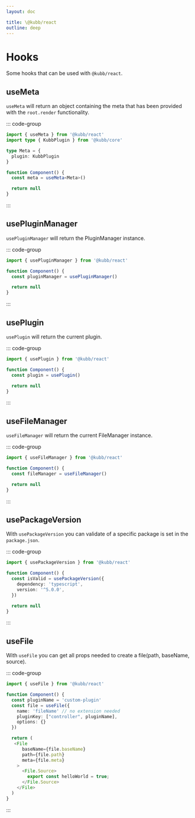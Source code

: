 ```yaml
---
layout: doc

title: \@kubb/react
outline: deep
---
```


# Hooks

Some hooks that can be used with `@kubb/react`.

## useMeta

`useMeta` will return an object containing the meta that has been provided with the `root.render` functionality.

::: code-group

```typescript
import { useMeta } from '@kubb/react'
import type { KubbPlugin } from '@kubb/core'

type Meta = {
  plugin: KubbPlugin
}

function Component() {
  const meta = useMeta<Meta>()

  return null
}
```

:::

## usePluginManager

`usePluginManager` will return the PluginManager instance.

::: code-group

```typescript
import { usePluginManager } from '@kubb/react'

function Component() {
  const pluginManager = usePluginManager()

  return null
}
```

:::

## usePlugin

`usePlugin` will return the current plugin.

::: code-group

```typescript
import { usePlugin } from '@kubb/react'

function Component() {
  const plugin = usePlugin()

  return null
}
```

:::

## useFileManager

`useFileManager` will return the current FileManager instance.

::: code-group

```typescript
import { useFileManager } from '@kubb/react'

function Component() {
  const fileManager = useFileManager()

  return null
}
```

:::

## usePackageVersion

With `usePackageVersion` you can validate of a specific package is set in the `package.json`.

::: code-group

```typescript
import { usePackageVersion } from '@kubb/react'

function Component() {
  const isValid = usePackageVersion({
    dependency: 'typescript',
    version: '^5.0.0',
  })

  return null
}
```

:::

## useFile

With `useFile` you can get all props needed to create a file(path, baseName, source).

::: code-group

```typescript
import { useFile } from '@kubb/react'

function Component() {
  const pluginName = 'custom-plugin'
  const file = useFile({
    name: 'fileName' // no extension needed
    pluginKey: ["controller", pluginName],
    options: {}
  })

  return (
   <File
      baseName={file.baseName}
      path={file.path}
      meta={file.meta}
    >
      <File.Source>
        export const helloWorld = true;
      </File.Source>
    </File>
  )
}
```

:::
